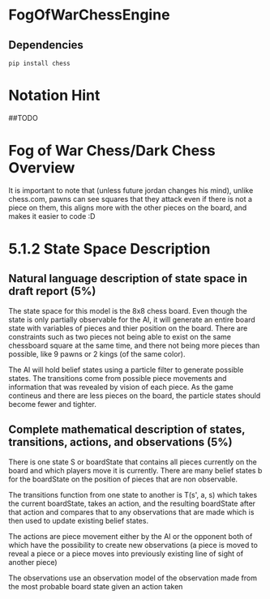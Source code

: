 # FogOfWarChessEngine


## Dependencies
```
pip install chess
```

# Notation Hint
##TODO




# Fog of War Chess/Dark Chess Overview
It is important to note that (unless future jordan changes his mind), unlike chess.com, pawns can see squares that they attack even if there is not a piece on them, this aligns more with the other pieces on the board, and makes it easier to code :D


# 5.1.2 State Space Description


## Natural language description of state space in draft report (5%)
The state space for this model is the 8x8 chess board. Even though the state is only partially observable for the AI, it will generate an entire board state with variables of pieces and thier position on the board.
There are constraints such as two pieces not being able to exist on the same chessboard square at the same time, and there not being more pieces than possible, like 9 pawns or 2 kings (of the same color).

The AI will hold belief states using a particle filter to generate possible states. The transitions come from possible piece movements and information that was revealed by vision of each piece. As the game contineus
and there are less pieces on the board, the particle states should become fewer and tighter.


## Complete mathematical description of states, transitions, actions, and observations (5%)

There is one state S or boardState that contains all pieces currently on the board and which players move it is currently. There are many belief states b for the boardState on the position of pieces that are non observable.

The transitions function from one state to another is T(s', a, s) which takes the current boardState, takes an action, and the resulting boardState after that action and compares that to any observations that are made which is then used to update existing belief states. 

The actions are piece movement either by the AI or the opponent both of which have the possibility to create new observations (a piece is moved to reveal a piece or a piece moves into previously existing line of sight of another piece)

The observations use an observation model of the observation made from the most probable board state given an action taken




